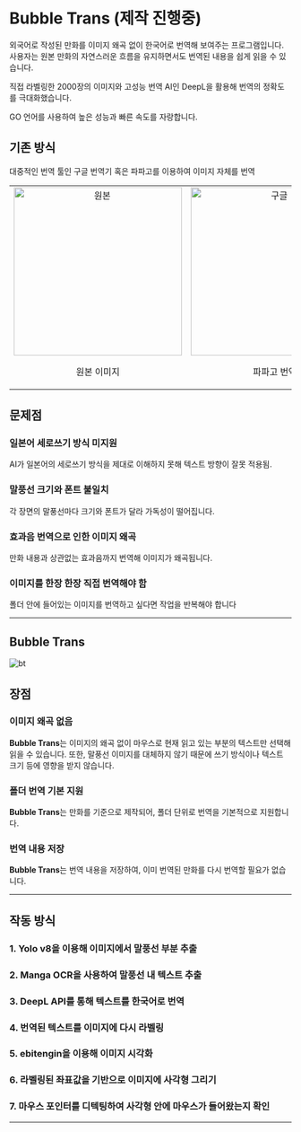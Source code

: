 # <b>Bubble Trans</b> (제작 진행중)
외국어로 작성된 만화를 이미지 왜곡 없이 한국어로 번역해 보여주는 프로그램입니다.
사용자는 원본 만화의 자연스러운 흐름을 유지하면서도 번역된 내용을 쉽게 읽을 수 있습니다.

직접 라벨링한 2000장의 이미지와 고성능 번역 AI인 DeepL을 활용해 번역의 정확도를 극대화했습니다.

GO 언어를 사용하여 높은 성능과 빠른 속도를 자랑합니다.
## 기존 방식
대중적인 번역 툴인 구글 번역기 혹은 파파고를 이용하여 이미지 자체를 번역
<table>
  <tr>
    <td style="text-align: center;">
      <img src="https://github.com/user-attachments/assets/9f23e9ba-973c-4af2-8e18-0781f4c53de6" alt="원본" width="300">
      <p>원본 이미지</p>
    </td>
    <td style="text-align: center;">
      <img src="https://github.com/user-attachments/assets/bce66022-9d33-4b03-a5e0-8bf9b242f885" alt="구글" width="300">
      <p>파파고 번역</p>
    </td>
    <td style="text-align: center;">
      <img src="https://github.com/user-attachments/assets/cef33037-e32c-4324-9a32-b46a80b6eb45" alt="파파고+" width="300">
      <p>구글 번역</p>
    </td>
  </tr>
</table>

## 문제점 
### 일본어 세로쓰기 방식 미지원
AI가 일본어의 세로쓰기 방식을 제대로 이해하지 못해 텍스트 방향이 잘못 적용됨.

### 말풍선 크기와 폰트 불일치
각 장면의 말풍선마다 크기와 폰트가 달라 가독성이 떨어집니다.

### 효과음 번역으로 인한 이미지 왜곡
만화 내용과 상관없는 효과음까지 번역해 이미지가 왜곡됩니다.

### 이미지를 한장 한장 직접 번역해야 함
폴더 안에 들어있는 이미지를 번역하고 싶다면 작업을 반복해야 합니다

---

## Bubble Trans
![bt](https://github.com/user-attachments/assets/b8520680-c303-41da-9d13-fc6c9f9a77d1)

## 장점
### 이미지 왜곡 없음
<b>Bubble Trans</b>는 이미지의 왜곡 없이 마우스로 현재 읽고 있는 부분의 텍스트만 선택해 읽을 수 있습니다. 또한, 말풍선 이미지를 대체하지 않기 때문에 쓰기 방식이나 텍스트 크기 등에 영향을 받지 않습니다.
### 폴더 번역 기본 지원
<b>Bubble Trans</b>는 만화를 기준으로 제작되어, 폴더 단위로 번역을 기본적으로 지원합니다.
### 번역 내용 저장
<b>Bubble Trans</b>는 번역 내용을 저장하여, 이미 번역된 만화를 다시 번역할 필요가 없습니다.

---
## 작동 방식
### 1. Yolo v8을 이용해 이미지에서 말풍선 부분 추출                       
### 2. Manga OCR을 사용하여 말풍선 내 텍스트 추출                              
### 3. DeepL API를 통해 텍스트를 한국어로 번역
### 4. 번역된 텍스트를 이미지에 다시 라벨링
### 5. ebitengin을 이용해 이미지 시각화
### 6. 라벨링된 좌표값을 기반으로 이미지에 사각형 그리기
### 7. 마우스 포인터를 디텍팅하여 사각형 안에 마우스가 들어왔는지 확인
---
